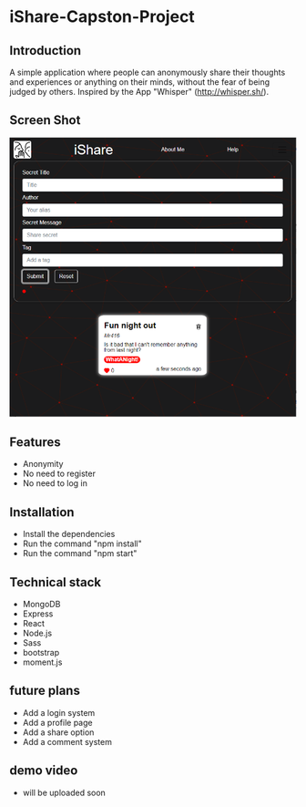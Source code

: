 # iShare-Capston-Project

## Introduction

A simple application where people can anonymously share their thoughts and experiences or anything on their
minds, without the fear of being judged by others. Inspired by the App "Whisper" (http://whisper.sh/).

## Screen Shot

![App screen shot](client/src/assets/images/ishare-readme-image.PNG)

## Features

- Anonymity
- No need to register
- No need to log in

## Installation

- Install the dependencies
- Run the command "npm install"
- Run the command "npm start"

## Technical stack

- MongoDB
- Express
- React
- Node.js
- Sass
- bootstrap
- moment.js

## future plans

- Add a login system
- Add a profile page
- Add a share option
- Add a comment system

## demo video

- will be uploaded soon

